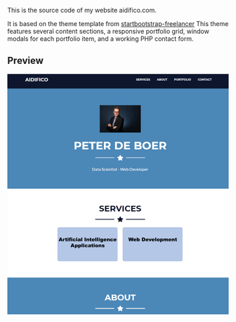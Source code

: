 This is the source code of my website aidifico.com.

It is based on the theme template from [startbootstrap-freelancer](https://github.com/BlackrockDigital/startbootstrap-freelancer)
This theme features several content sections, a responsive portfolio grid, window modals for each portfolio item, and a working PHP contact form.

## Preview

[![Website Preview](https://github.com/peter-de-boer/aidificodotcom/blob/master/img/screenshot.png)](https://www.aidifico.com/)



